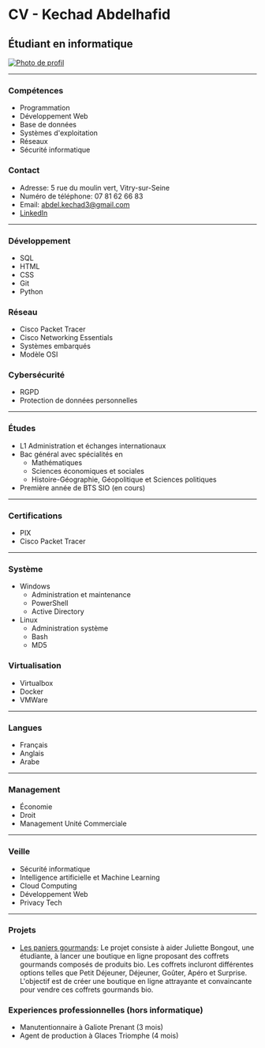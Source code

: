 # CV - Kechad Abdelhafid
## Étudiant en informatique

[![Photo de profil](https://media.licdn.com/dms/image/D4E03AQHT016nl1YYHg/profile-displayphoto-shrink_800_800/0/1701427469355?e=1706745600&v=beta&t=2vlp0MxgkUuaM6miNGcUeOJxX8fB2T6A3syI9bE-xWE)](https://www.linkedin.com/in/abdelhafid-kechad-b957b9220/)

---

### Compétences
- Programmation
- Développement Web
- Base de données
- Systèmes d'exploitation
- Réseaux 
- Sécurité informatique

### Contact
- Adresse: 5 rue du moulin vert, Vitry-sur-Seine
- Numéro de téléphone: 07 81 62 66 83
- Email: abdel.kechad3@gmail.com
- [LinkedIn](https://www.linkedin.com/in/abdelhafid-kechad-b957b9220/)

---

### Développement
- SQL
- HTML
- CSS
- Git
- Python

### Réseau
- Cisco Packet Tracer
- Cisco Networking Essentials
- Systèmes embarqués
- Modèle OSI

### Cybersécurité
- RGPD 
- Protection de données personnelles

---

### Études
- L1 Administration et échanges internationaux
- Bac général avec spécialités en
  - Mathématiques
  - Sciences économiques et sociales
  - Histoire-Géographie, Géopolitique et Sciences politiques
- Première année de BTS SIO (en cours)

---

### Certifications
- PIX
- Cisco Packet Tracer

---

### Système
- Windows
  - Administration et maintenance
  - PowerShell
  - Active Directory
- Linux
  - Administration système
  - Bash
  - MD5

### Virtualisation
- Virtualbox
- Docker
- VMWare

---

### Langues
- Français
- Anglais
- Arabe

---

### Management
- Économie
- Droit
- Management Unité Commerciale

---

### Veille
- Sécurité informatique
- Intelligence artificielle et Machine Learning
- Cloud Computing
- Développement Web
- Privacy Tech

---

### Projets
- [Les paniers gourmands](https://multi-taches.github.io/SIO1_GRP1_LPG/a_LPG1/):
  Le projet consiste à aider Juliette Bongout, une étudiante, à lancer une boutique en ligne proposant des coffrets gourmands composés de produits bio. Les coffrets incluront différentes options telles que Petit Déjeuner, Déjeuner, Goûter, Apéro et Surprise. L'objectif est de créer une boutique en ligne attrayante et convaincante pour vendre ces coffrets gourmands bio.

### Experiences professionnelles (hors informatique)
- Manutentionnaire à Galiote Prenant (3 mois)
- Agent de production à Glaces Triomphe (4 mois)
